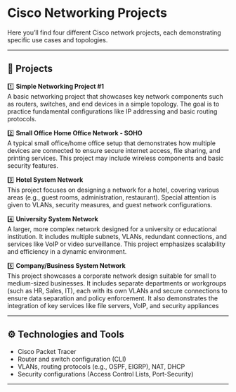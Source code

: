 # Cisco Networking Projects

Here you’ll find four different Cisco network projects, each demonstrating specific use cases and topologies.

---

## 📁 Projects

1️⃣ **Simple Networking Project #1**  
A basic networking project that showcases key network components such as routers, switches, and end devices in a simple topology. The goal is to practice fundamental configurations like IP addressing and basic routing protocols.

2️⃣ **Small Office Home Office Network - SOHO**  
A typical small office/home office setup that demonstrates how multiple devices are connected to ensure secure internet access, file sharing, and printing services. This project may include wireless components and basic security features.

3️⃣ **Hotel System Network**  
This project focuses on designing a network for a hotel, covering various areas (e.g., guest rooms, administration, restaurant). Special attention is given to VLANs, security measures, and guest network configurations.

4️⃣ **University System Network**  
A larger, more complex network designed for a university or educational institution. It includes multiple subnets, VLANs, redundant connections, and services like VoIP or video surveillance. This project emphasizes scalability and efficiency in a dynamic environment.

5️⃣ **Company/Business System Network**  
This project showcases a corporate network design suitable for small to medium-sized businesses. It includes separate departments or workgroups (such as HR, Sales, IT), each with its own VLANs and secure connections to ensure data separation and policy enforcement. It also demonstrates the integration of key services like file servers, VoIP, and security appliances

---

## ⚙️ Technologies and Tools

- Cisco Packet Tracer 
- Router and switch configuration (CLI)
- VLANs, routing protocols (e.g., OSPF, EIGRP), NAT, DHCP
- Security configurations (Access Control Lists, Port-Security)

---





